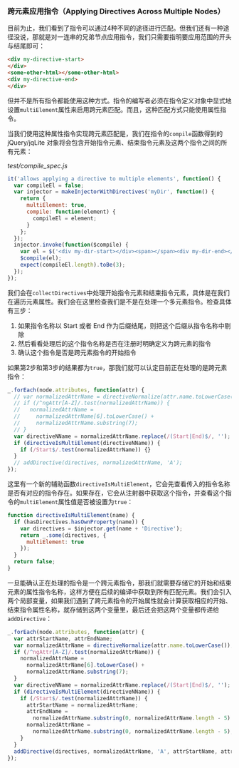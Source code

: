 ### 跨元素应用指令（Applying Directives Across Multiple Nodes）

目前为止，我们看到了指令可以通过4种不同的途径进行匹配。但我们还有一种途径没说，那就是对一连串的兄弟节点应用指令，我们只需要指明要应用范围的开头与结尾即可：

```html
<div my-directive-start>
</div>
<some-other-html></some-other-html>
<div my-directive-end>
</div>
```

但并不是所有指令都能使用这种方式。指令的编写者必须在指令定义对象中显式地设置`multiElement`属性来启用跨元素匹配。而且，这种匹配方式只能使用属性指令。

当我们使用这种属性指令实现跨元素匹配是，我们在指令的`compile`函数得到的 jQuery/jqLite 对象将会包含开始指令元素、结束指令元素及这两个指令之间的所有元素：

_test/compile_spec.js_

```js
it('allows applying a directive to multiple elements', function() {
  var compileEl = false;
  var injector = makeInjectorWithDirectives('myDir', function() {
    return {
      multiElement: true,
      compile: function(element) {
        compileEl = element;
      }
    };
  });
  injector.invoke(function($compile) {
    var el = $('<div my-dir-start></div><span></span><div my-dir-end></div>');
    $compile(el);
    expect(compileEl.length).toBe(3);
  });
});
```

我们会在`collectDirectives`中处理开始指令元素和结束指令元素，具体是在我们在遍历元素属性。我们会在这里检查我们是不是在处理一个多元素指令。检查具体有三步：

1. 如果指令名称以 Start 或者 End 作为后缀结尾，则把这个后缀从指令名称中剔除
2. 然后看看处理后的这个指令名称是否在注册时明确定义为跨元素的指令
3. 确认这个指令是否是跨元素指令的开始指令

如果第2步和第3步的结果都为`true`，那我们就可以认定目前正在处理的是跨元素指令：

```js
_.forEach(node.attributes, function(attr) {
  // var normalizedAttrName = directiveNormalize(attr.name.toLowerCase());
  // if (/^ngAttr[A-Z]/.test(normalizedAttrName)) {
  //   normalizedAttrName =
  //     normalizedAttrName[6].toLowerCase() +
  //     normalizedAttrName.substring(7);
  // }
  var directiveNName = normalizedAttrName.replace(/(Start|End)$/, '');
  if (directiveIsMultiElement(directiveNName)) {
    if (/Start$/.test(normalizedAttrName)) {}
  }
  // addDirective(directives, normalizedAttrName, 'A');
});
```

这里有一个新的辅助函数`directiveIsMultiElement`，它会先查看传入的指令名称是否有对应的指令存在。如果存在，它会从注射器中获取这个指令，并查看这个指令的`multiElement`属性值是否被设置为`true`：

```js
function directiveIsMultiElement(name) {
  if (hasDirectives.hasOwnProperty(name)) {
    var directives = $injector.get(name + 'Directive');
    return _.some(directives, {
      multiElement: true
    });
  }
  return false;
}
```

一旦能确认正在处理的指令是一个跨元素指令，那我们就需要存储它的开始和结束元素的属性指令名称，这样方便在后续的编译中获取到所有匹配元素。我们会引入两个局部变量，如果我们遇到了跨元素指令的开始属性就会计算获取相应的开始、结束指令属性名称，就存储到这两个变量里，最后还会把这两个变量都传递给`addDirective`：

```js
_.forEach(node.attributes, function(attr) {
  var attrStartName, attrEndName;
  var normalizedAttrName = directiveNormalize(attr.name.toLowerCase());
  if (/^ngAttr[A-Z]/.test(normalizedAttrName)) {
    normalizedAttrName =
      normalizedAttrName[6].toLowerCase() +
      normalizedAttrName.substring(7);
  }
  var directiveNName = normalizedAttrName.replace(/(Start|End)$/, '');
  if (directiveIsMultiElement(directiveNName)) {
    if (/Start$/.test(normalizedAttrName)) {
      attrStartName = normalizedAttrName;
      attrEndName =
        normalizedAttrName.substring(0, normalizedAttrName.length - 5) + 'End';
      normalizedAttrName =
        normalizedAttrName.substring(0, normalizedAttrName.length - 5);
    }
  }
  addDirective(directives, normalizedAttrName, 'A', attrStartName, attrEndName);
});
```